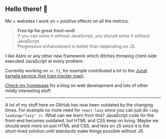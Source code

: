 ## Hello there! 👋

Me + websites I work on = positive effects on all the metrics.

> **Free tip for great front-end!**<br />
> If you can solve it without JavaScript, you should solve it without JavaScript.<br />
> Progressive enhancement is better than depending on JS.

I like Astro or any other new framework which ditches throwing client-side executed JavaScript at every problem.

Currently working on `vr.fi`, for example contributed a lot to the [Junat kartalla service (live train tracker map)](https://www.vr.fi/en/live-train-tracker-map).

[Check my homepage](https://vesa.piittinen.name) for a blog on web development and lots of other mildly interesting stuff.

---

A lot of my stuff here on GitHub has now been outdated by the changing times. For example no more need for `react-lazy` since you can just do `<img loading="lazy" />`. What can we learn from this? JavaScript code for the front-end becomes outdated, but HTML and CSS keep on living. Maybe we should work more on just HTML and CSS, and less on JS since it is the short-lived solution until standards make things possible without JS.
